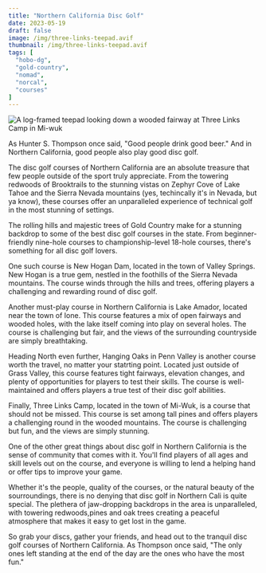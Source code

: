 ```yaml
---
title: "Northern California Disc Golf"
date: 2023-05-19
draft: false
image: /img/three-links-teepad.avif
thumbnail: /img/three-links-teepad.avif
tags: [
  "hobo-dg",
  "gold-country",
  "nomad",
  "norcal",
  "courses"
]
---
```

![A log-framed teepad looking down a wooded fairway at Three Links Camp in Mi-wuk](/img/three-links-teepad.avif)

As Hunter S. Thompson once said, "Good people drink good beer." And in Northern California, good people also play good disc golf.

The disc golf courses of Northern California are an absolute treasure that few people outside of the sport truly appreciate. From the towering redwoods of Brooktrails to the stunning vistas on Zephyr Cove of Lake Tahoe and the Sierra Nevada mountains (yes, techincally it's in Nevada, but ya know), these courses offer an unparalleled experience of technical golf in the most stunning of settings.

The rolling hills and majestic trees of Gold Country make for a stunning backdrop to some of the best disc golf courses in the state. From beginner-friendly nine-hole courses to championship-level 18-hole courses, there's something for all disc golf lovers.

One such course is New Hogan Dam, located in the town of Valley Springs. New Hogan is a true gem, nestled in the foothills of the Sierra Nevada mountains. The course winds through the hills and trees, offering players a challenging and rewarding round of disc golf.

Another must-play course in Northern California is Lake Amador, located near the town of Ione. This course features a mix of open fairways and wooded holes, with the lake itself coming into play on several holes. The course is challenging but fair, and the views of the surrounding countryside are simply breathtaking.

Heading North even further, Hanging Oaks in Penn Valley is another course worth the travel, no matter your statrting point. Located just outside of Grass Valley, this course features tight fairways, elevation changes, and plenty of opportunities for players to test their skills. The course is well-maintained and offers players a true test of their disc golf abilities.

Finally, Three Links Camp, located in the town of Mi-Wuk, is a course that should not be missed. This course is set among tall pines and offers players a challenging round in the wooded mountains. The course is challenging but fun, and the views are simply stunning.

One of the other great things about disc golf in Northern California is the sense of community that comes with it. You'll find players of all ages and skill levels out on the course, and everyone is willing to lend a helping hand or offer tips to improve your game.

Whether it's the people, quality of the courses, or the natural beauty of the sourroundings, there is no denying that disc golf in Northern Cali is quite special. The plethera of jaw-dropping backdrops in the area is unparalleled, with towering redwoods,pines and oak trees creating a peaceful atmosphere that makes it easy to get lost in the game.

So grab your discs, gather your friends, and head out to the tranquil disc golf courses of Northern California. As Thompson once said, "The only ones left standing at the end of the day are the ones who have the most fun."
